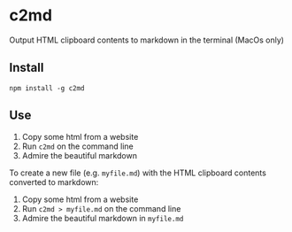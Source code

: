 # c2md

Output HTML clipboard contents to markdown in the terminal (MacOs only)

## Install

`npm install -g c2md`

## Use

1. Copy some html from a website
2. Run `c2md` on the command line
3. Admire the beautiful markdown

To create a new file (e.g. `myfile.md`) with the HTML clipboard contents converted to markdown:

1. Copy some html from a website
2. Run `c2md > myfile.md` on the command line
3. Admire the beautiful markdown in `myfile.md`
